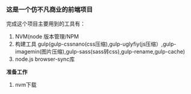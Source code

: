 ### 这是一个仿不凡商业的前端项目
完成这个项目主要用到的工具有：
   1. NVM(node 版本管理/NPM
   2. 构建工具 gulp(gulp-cssnano(css压缩),gulp-uglyfiy(js压缩）,gulp-imagemin(图片压缩),gulp-sass(sass转css),gulp-rename,gulp-cache)
   3. node.js browser-sync库
   
  **准备工作**
   1. nvm下载
